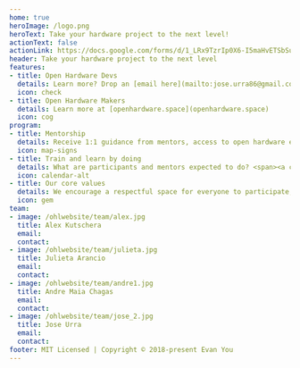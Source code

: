 ```yaml
---
home: true
heroImage: /logo.png
heroText: Take your hardware project to the next level!
actionText: false 
actionLink: https://docs.google.com/forms/d/1_LRx9TzrIp0X6-I5maHvETSbSupJpdfh8-OUoSUJLWA/viewform?edit_requested=true
header: Take your hardware project to the next level
features:
- title: Open Hardware Devs
  details: Learn more? Drop an [email here](mailto:jose.urra86@gmail.com)
  icon: check
- title: Open Hardware Makers
  details: Learn more at [openhardware.space](openhardware.space)
  icon: cog
program:
- title: Mentorship
  details: Receive 1:1 guidance from mentors, access to open hardware experts and a pool of open educational resources.
  icon: map-signs
- title: Train and learn by doing
  details: What are participants and mentors expected to do? <span><a class="is-link" href="https://olx-hardware.gitlab.io/ohlwebsite/Program/03_roles.html#mentor">Check the roles description</a></span>. Check what the journey looks like in the <a href="https://olx-hardware.gitlab.io/ohlwebsite/Program/02_schedule.html">program schedule</a>.
  icon: calendar-alt
- title: Our core values
  details: We encourage a respectful space for everyone to participate, check our <a class="is-link" href="https://olx-hardware.gitlab.io/ohlwebsite/Program/04_community.html">community guidelines</a>.
  icon: gem
team:
- image: /ohlwebsite/team/alex.jpg
  title: Alex Kutschera
  email:
  contact:
- image: /ohlwebsite/team/julieta.jpg
  title: Julieta Arancio
  email:
  contact:
- image: /ohlwebsite/team/andre1.jpg
  title: Andre Maia Chagas
  email:
  contact:
- image: /ohlwebsite/team/jose_2.jpg
  title: Jose Urra
  email:
  contact:
footer: MIT Licensed | Copyright © 2018-present Evan You
---
```

